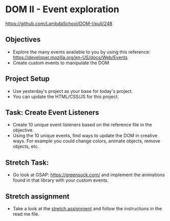 # DOM II - Event exploration
https://github.com/LambdaSchool/DOM-I/pull/248

## Objectives
 * Explore the many events available to you by using this reference: https://developer.mozilla.org/en-US/docs/Web/Events
 * Create custom events to manipulate the DOM

## Project Setup
 * Use yesterday's project as your base for today's project.
 * You can update the HTML/CSS/JS for this project.

## Task: Create Event Listeners
 * Create 10 unique event listeners based on the reference file in the objective.  
 * Using the 10 unique events, find ways to update the DOM in creative ways.  For example you could change colors, animate objects, remove objects, etc.

## Stretch Task:
 * Go look at GSAP: https://greensock.com/ and implement the animations found in that library with your custom events.

## Stretch assignment
 * Take a look at the [stretch assignment](stretch-assignment) and follow the instructions in the read me file.